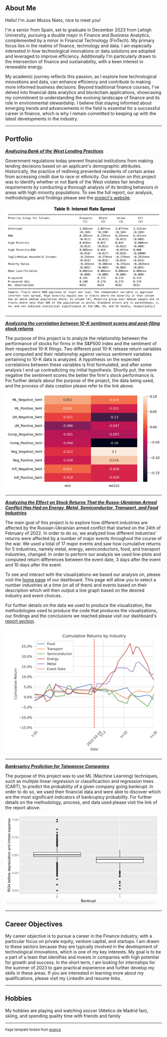 ## About Me 

Hello! I'm Juan Mozos Nieto, nice to meet you!

I'm a senior from Spain, set to graduate in December 2023 from Lehigh University, pursuing a double major in Finance and Business Analytics, complemented by a minor in Financial Technology (FinTech). My primary focus lies in the realms of finance, technology and data. I am especially interested in how technological innovations or data solutions are adopted and leveraged to improve efficiency. Additionally I'm particularly drawn to the intersection of finance and sustainability, with a keen interest in renewable energy. 

My academic journey reflects this passion, as I explore how technological innovations and data, can enhance efficiency and contribute to making more informed business decisions. Beyond traditional finance courses, I've delved into financial data analytics and blockchain applications, showcasing my commitment to understanding the evolving landscape of finance and its role in environmental stewardship. I believe that staying informed about emerging trends and advancements in the field is essential for a successful career in finance, which is why I remain committed to keeping up with the latest developments in the industry.    

<!-- Upload your own photo and change the path -->

---

## Portfolio

<!-- You can link to other websites, PDFs in this repo, and other pages in this repo -->

_**[Analyzing Bank of the West Lending Practices](https://ledatascifi.github.io/FinTech-Capstone-2023/)**_

Government regulations today prevent financial institutions from making lending decisions based on an applicant's demographic attributes. Historically, the practice of redlining prevented residents of certain areas from accessing credit due to race or ethnicity. Our mission on this project was to identify whether or not Bank of the West violates fair lending requirements by conducting a thorough analysis of its lending behaviors in areas with high minority populations. To see the full report, our analysis, methodologies and findings please see the [project's website](https://ledatascifi.github.io/FinTech-Capstone-2023/). 
 

<img src="images/RegTable.png?raw=true"/>

---

_**[Analyzing the correlation between 10-K sentiment scores and post-filing stock returns](report/report.md)**_

The purpose of this project is to analyze the relationship between the performance of stocks for firms in the S&P500 index and the sentiment of their respective 10-K filings. Two different post 10-K release return variables are computed and their relationship against various sentiment variables pertaining to 10-K data is analyzed. A hypothesis on the expected correlations between these variables is first formulated, and after some analysis I end up contradicting my initial hypothesis. Shortly put, the more negative the sentiment scores the better the firm's stock performance is. For further details about the purpose of the project, the data being used, and the process of data creation please refer to the link above.

<img src="report/output_17_1.png?raw=true"/>


---

_**[Analyzing the Effect on Stock Returns That the Russo-Ukrainian Armed Conflict Has Had on Energy, Metal, Semiconductor, Transport, and Food Industries](https://russiaukrainewarindustryreturns.streamlit.app)**_

The main goal of this project is to explore how different industries are affected by the Russian-Ukrainian armed conflict that started on the 24th of February of 2022. In order to do so, we analyzed how different industries' returns were affected by a number of major events throughout the course of the war. We used a total of 17 major events and saw how cumulative returns for 5 industries, namely metal, energy, semiconductors, food, and transport industries, changed. In order to perform our analysis we used line-plots and computed return differences between the event date, 3 days after the event and 10 days after the event.

To see and interact with the visualizations we based our analysis on, please visit the [home page](https://russiaukrainewarindustryreturns.streamlit.app) of our dashboard. This page will allow you to select a number industries at a time (or all of them) and events based on their description which will then output a line graph based on the desired industry and event choices.

For further details on the data we used to produce the visualization, the methodologies used to produce the code that produces the visualizations, our findings and the conclusions we reached please visit our dashboard's [report section](https://russiaukrainewarindustryreturns.streamlit.app). 

<img src="images/dashviz.png?raw=true"/>

---

_**[Bankruptcy Prediction for Taiwanese Companies](/pdf/BUAN352_Project_Report.pdf)**_

The purpose of this project was to use ML (Machine Learning) techniques, such as multiple linear regression or classificaction and regression trees (CART),  to predict the probability of a given company going bankrupt. In order to do so, we used their financial data and were able to discover which are the most significant indicators of bankruptcy probability. For further details on the methodology, process, and data used please visit the link of the report above.

<img src="images/test.png?raw=true"/>

---

## Career Objectives

My career objective is to pursue a career in the Finance industry, with a particular focus on private equity, venture capital, and startups. I am drawn to these sectors because they are typically involved in the development of technological innovations, which is one of my key interests. My goal is to be a part of a team that identifies and invests in companies with high potential for growth and success. In the short term, I am looking for internships for the summer of 2023 to gain practical experience and further develop my skills in these areas. If you are interested in learning more about my qualifications, please visit my LinkedIn and resume links.

---

## Hobbies

My hobbies are playing and watching soccer (Atletico de Madrid fan), skiing, and spending quality time with friends and family

---
<p style="font-size:11px">Page template forked from <a href="https://github.com/evanca/quick-portfolio">evanca</a></p>
<!-- Remove above link if you don't want to attibute -->
